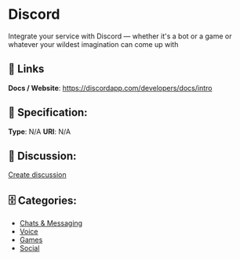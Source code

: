 # Discord


Integrate your service with Discord — whether it's a bot or a game or whatever your wildest imagination can come up with

##  🔗 Links
**Docs / Website**: https://discordapp.com/developers/docs/intro

## 🧬 Specification:
**Type**:  N/A 
**URI**:  N/A 

## 💬 Discussion:
[Create discussion](https://github.com/apis-list/apis-list/discussions/new)

## 🗄️ Categories:
- [Chats & Messaging](https://github.com/apis-list/apis-list#chats-and-messaging)
- [Voice](https://github.com/apis-list/apis-list#voice)
- [Games](https://github.com/apis-list/apis-list#games)
- [Social](https://github.com/apis-list/apis-list#social)



